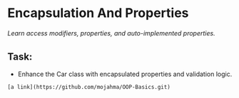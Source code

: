 # Encapsulation And Properties
###### Learn access modifiers, properties, and auto-implemented properties.
## Task:
-  Enhance the Car class with encapsulated properties and validation logic.
~~~
[a link](https://github.com/mojahma/OOP-Basics.git)
~~~
